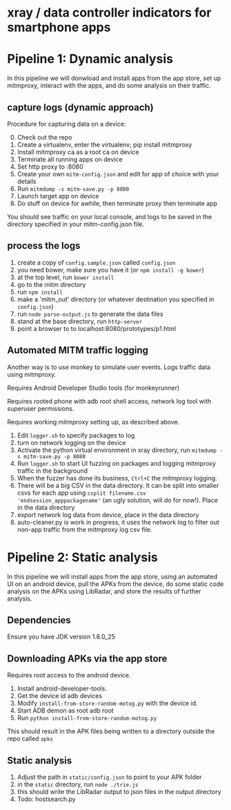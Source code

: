 # xray / data controller indicators for smartphone apps

# Pipeline 1: Dynamic analysis

In this pipeline we will donwload and install apps from the app store, set up mitmproxy, interact with the apps, and do some analysis on their traffic.

## capture logs (dynamic approach)


Procedure for capturing data on a device:

0. Check out the repo
1. Create a virtualenv, enter the virtualenv; pip install mitmproxy
2. Install mitmproxy ca as a root ca on device
3. Terminate all running apps on device
4. Set http proxy to <this mitm host>:8080
5. Create your own `mitm-config.json` and edit for app of choice with your details
6. Run `mitmdump -s mitm-save.py -p 8080`
7. Launch target app on device
8. Do stuff on device for awhile, then terminate proxy then terminate app

You should see traffic on your local console, and logs to be saved in the directory specified in your mitm-config.json file. 

## process the logs

1. create a copy of `config.sample.json` called `config.json`
2. you need bower, make sure you have it (or `npm install -g bower`)
3. at the top level, run `bower install`
4. go to the mitm directory
5. run `npm install`
6. make a 'mitm_out' directory (or whatever destination you specified in `config.json`)
7. run `node parse-output.js` to generate the data files 
8. stand at the base directory, run `http-server`
9. point a browser to to localhost:8080/prototypes/p1.html

## Automated MITM traffic logging

Another way is to use monkey to simulate user events. Logs traffic data using mitmproxy.

Requires Android Developer Studio tools (for monkeyrunner)

Requires rooted phone with adb root shell access, network log tool with superuser permissions.

Requires working mitmproxy setting up, as described above.

1. Edit `logger.sh` to specify packages to log
2. turn on network logging on the device
3. Activate the python virtual environment in xray directory, run `mitmdump -s mitm-save.py -p 8080`
4. Run `logger.sh` to start UI fuzzing on packages and logging mitmproxy traffic in the background
5. When the fuzzer has done its business, `Ctrl+C` the mitmproxy logging.
6. There will be a big CSV in the data directory. It can be split into smaller csvs for each app using `csplit filename.csv 'endsession_apppackagename'` (an ugly solution, will do for now!). Place in the data directory
7. export network log data from device, place in the data directory
8. auto-cleaner.py is work in progress, it uses the network log to filter out non-app traffic from the mitmproxy log csv file.


# Pipeline 2: Static analysis

In this pipeline we will install apps from the app store, using an automated UI on an android device, pull the APKs from the device, do some static code analysis on the APKs using LibRadar, and store the results of further analysis.

## Dependencies

Ensure you have JDK version 1.8.0_25

## Downloading APKs via the app store
Requires root access to the android device.

1. Install android-developer-tools.
2. Get the device id adb devices
3. Modify `install-from-store-random-motog.py` with the device id.
4. Start ADB demon as root adb root
5. Run `python install-from-store-random-motog.py`

This should result in the APK files being written to a directory outside the repo called `apks`

## Static analysis

1. Adjust the path in `static/config.json` to point to your APK folder
2. in the `static` directory, run `node ./trie.js`
3. this should write the LibRadar output to json files in the output directory
4. Todo: hostsearch.py 

